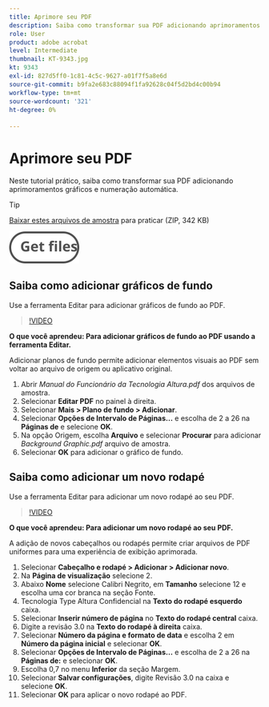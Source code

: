 ```yaml
---
title: Aprimore seu PDF
description: Saiba como transformar sua PDF adicionando aprimoramentos gráficos e numeração automática
role: User
product: adobe acrobat
level: Intermediate
thumbnail: KT-9343.jpg
kt: 9343
exl-id: 827d5ff0-1c81-4c5c-9627-a01f7f5a8e6d
source-git-commit: b9fa2e683c88094f1fa92628c04f5d2bd4c00b94
workflow-type: tm+mt
source-wordcount: '321'
ht-degree: 0%

---
```


# Aprimore seu PDF

Neste tutorial prático, saiba como transformar sua PDF adicionando aprimoramentos gráficos e numeração automática.

>[!TIP]
>
>[Baixar estes arquivos de amostra](../assets/Enhance.zip) para praticar (ZIP, 342 KB)

[![Obter arquivos](../assets/Getfiles.svg)](../assets/Enhance.zip)

## Saiba como adicionar gráficos de fundo

Use a ferramenta Editar para adicionar gráficos de fundo ao PDF.

>[!VIDEO](https://video.tv.adobe.com/v/338746?hidetitle=true)

**O que você aprendeu: Para adicionar gráficos de fundo ao PDF usando a ferramenta Editar.**

Adicionar planos de fundo permite adicionar elementos visuais ao PDF sem voltar ao arquivo de origem ou aplicativo original.

1. Abrir *Manual do Funcionário da Tecnologia Altura.pdf* dos arquivos de amostra.
1. Selecionar **Editar PDF** no painel à direita.
1. Selecionar **Mais > Plano de fundo > Adicionar**.
1. Selecionar **Opções de Intervalo de Páginas...** e escolha de 2 a 26 na **Páginas de** e selecione **OK**.
1. Na opção Origem, escolha **Arquivo** e selecionar **Procurar** para adicionar *Background Graphic.pdf* arquivo de amostra.
1. Selecionar **OK** para adicionar o gráfico de fundo.

## Saiba como adicionar um novo rodapé

Use a ferramenta Editar para adicionar um novo rodapé ao seu PDF.

>[!VIDEO](https://video.tv.adobe.com/v/338745?hidetitle=true)

**O que você aprendeu: Para adicionar um novo rodapé ao seu PDF.**

A adição de novos cabeçalhos ou rodapés permite criar arquivos de PDF uniformes para uma experiência de exibição aprimorada.

1. Selecionar **Cabeçalho e rodapé > Adicionar > Adicionar novo**.
1. Na **Página de visualização** selecione 2.
1. Abaixo **Nome** selecione Calibri Negrito, em **Tamanho** selecione 12 e escolha uma cor branca na seção Fonte.
1. Tecnologia Type Altura Confidencial na **Texto do rodapé esquerdo** caixa.
1. Selecionar **Inserir número de página** no **Texto do rodapé central** caixa.
1. Digite a revisão 3.0 na **Texto do rodapé à direita** caixa.
1. Selecionar **Número da página e formato de data** e escolha 2 em **Número da página inicial** e selecionar **OK**.
1. Selecionar **Opções de Intervalo de Páginas...** e escolha de 2 a 26 na **Páginas de:** e selecionar **OK**.
1. Escolha 0,7 no menu **Inferior** da seção Margem.
1. Selecionar **Salvar configurações**, digite Revisão 3.0 na caixa e selecione **OK**.
1. Selecionar **OK** para aplicar o novo rodapé ao PDF.

